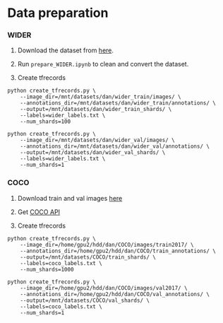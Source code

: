 # Data preparation

### WIDER

1. Download the dataset from [here](http://mmlab.ie.cuhk.edu.hk/projects/WIDERFace/).

2. Run `prepare_WIDER.ipynb` to clean and convert the dataset.

3. Create tfrecords
  ```
  python create_tfrecords.py \
      --image_dir=/mnt/datasets/dan/wider_train/images/ \
      --annotations_dir=/mnt/datasets/dan/wider_train/annotations/ \
      --output=/mnt/datasets/dan/wider_train_shards/ \
      --labels=wider_labels.txt \
      --num_shards=100

  python create_tfrecords.py \
      --image_dir=/mnt/datasets/dan/wider_val/images/ \
      --annotations_dir=/mnt/datasets/dan/wider_val/annotations/ \
      --output=/mnt/datasets/dan/wider_val_shards/ \
      --labels=wider_labels.txt \
      --num_shards=1
  ```

### COCO

1. Download train and val images [here](http://cocodataset.org/#download)

2. Get [COCO API](https://github.com/cocodataset/cocoapi)

3. Create tfrecords  
  ```
  python create_tfrecords.py \
      --image_dir=/home/gpu2/hdd/dan/COCO/images/train2017/ \
      --annotations_dir=/home/gpu2/hdd/dan/COCO/train_annotations/ \
      --output=/mnt/datasets/COCO/train_shards/ \
      --labels=coco_labels.txt \
      --num_shards=1000

  python create_tfrecords.py \
      --image_dir=/home/gpu2/hdd/dan/COCO/images/val2017/ \
      --annotations_dir=/home/gpu2/hdd/dan/COCO/val_annotations/ \
      --output=/mnt/datasets/COCO/val_shards/ \
      --labels=coco_labels.txt \
      --num_shards=1
  ```  
